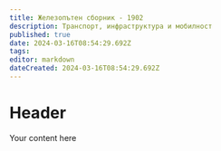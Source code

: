 ```yaml
---
title: Железопътен сборник - 1902
description: Транспорт, инфраструктура и мобилност
published: true
date: 2024-03-16T08:54:29.692Z
tags: 
editor: markdown
dateCreated: 2024-03-16T08:54:29.692Z
---
```


# Header
Your content here
